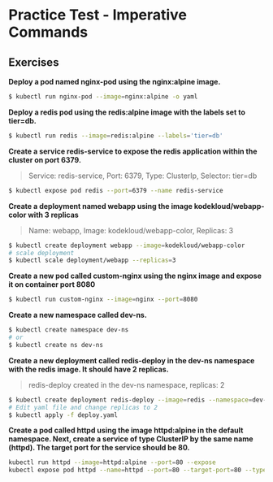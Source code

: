 # Practice Test - Imperative Commands

## Exercises

**Deploy a pod named nginx-pod using the nginx:alpine image.**

```bash
$ kubectl run nginx-pod --image=nginx:alpine -o yaml
```

**Deploy a redis pod using the redis:alpine image with the labels set to tier=db.**

```bash
$ kubectl run redis --image=redis:alpine --labels='tier=db'
```

**Create a service redis-service to expose the redis application within the cluster on port 6379.**

> Service: redis-service, Port: 6379, Type: ClusterIp, Selector: tier=db

```bash
$ kubectl expose pod redis --port=6379 --name redis-service
```

**Create a deployment named webapp using the image kodekloud/webapp-color with 3 replicas**

> Name: webapp, Image: kodekloud/webapp-color, Replicas: 3

```bash
$ kubectl create deployment webapp --image=kodekloud/webapp-color
# scale deployment
$ kubectl scale deployment/webapp --replicas=3
```

**Create a new pod called custom-nginx using the nginx image and expose it on container port 8080**

```bash
$ kubectl run custom-nginx --image=nginx --port=8080
```

**Create a new namespace called dev-ns.**

```bash
$ kubectl create namespace dev-ns
# or
$ kubectl create ns dev-ns
```

**Create a new deployment called redis-deploy in the dev-ns namespace with the redis image. It should have 2 replicas.**

> redis-deploy created in the dev-ns namespace, replicas: 2

```bash
$ kubectl create deployment redis-deploy --image=redis --namespace=dev-ns --dry-run=client -o yaml > redis-deploy.yaml
# Edit yaml file and change replicas to 2
$ kubectl apply -f deploy.yaml
```

**Create a pod called httpd using the image httpd:alpine in the default namespace. Next, create a service of type ClusterIP by the same name (httpd). The target port for the service should be 80.**

```bash
kubectl run httpd --image=httpd:alpine --port=80 --expose
kubectl expose pod httpd --name=httpd --port=80 --target-port=80 --type=ClusterIP
```
